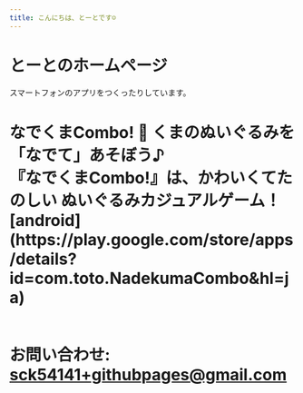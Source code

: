 ```yaml
---
title: こんにちは、とーとです☺️
---
```


# とーとのホームページ

スマートフォンのアプリをつくったりしています。

<h1/>なでくまCombo!</h>
  🧸 くまのぬいぐるみを「なでて」あそぼう♪<br>
  『なでくまCombo!』は、かわいくてたのしい ぬいぐるみカジュアルゲーム！
[android](https://play.google.com/store/apps/details?id=com.toto.NadekumaCombo&hl=ja)



<br>
<br>

お問い合わせ: sck54141+githubpages@gmail.com
